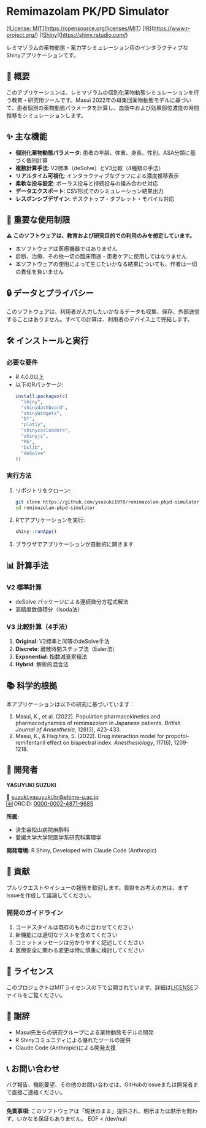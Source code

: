 # Remimazolam PK/PD Simulator

[\![License: MIT](https://img.shields.io/badge/License-MIT-yellow.svg)](https://opensource.org/licenses/MIT)
[\![R](https://img.shields.io/badge/R-4.0%2B-blue.svg)](https://www.r-project.org/)
[\![Shiny](https://img.shields.io/badge/Shiny-1.7%2B-brightgreen.svg)](https://shiny.rstudio.com/)

レミマゾラムの薬物動態・薬力学シミュレーション用のインタラクティブなShinyアプリケーションです。

## 📖 概要

このアプリケーションは、レミマゾラムの個別化薬物動態シミュレーションを行う教育・研究用ツールです。Masui 2022年の母集団薬物動態モデルに基づいて、患者個別の薬物動態パラメータを計算し、血漿中および効果部位濃度の時間推移をシミュレーションします。

## ✨ 主な機能

- **個別化薬物動態パラメータ**: 患者の年齢、体重、身長、性別、ASA分類に基づく個別計算
- **複数計算手法**: V2標準（deSolve）とV3比較（4種類の手法）
- **リアルタイム可視化**: インタラクティブなグラフによる濃度推移表示
- **柔軟な投与設定**: ボーラス投与と持続投与の組み合わせ対応
- **データエクスポート**: CSV形式でのシミュレーション結果出力
- **レスポンシブデザイン**: デスクトップ・タブレット・モバイル対応

## 🚨 重要な使用制限

**⚠️ このソフトウェアは、教育および研究目的での利用のみを想定しています。**

- 本ソフトウェアは医療機器ではありません
- 診断、治療、その他一切の臨床用途・患者ケアに使用してはなりません
- 本ソフトウェアの使用によって生じたいかなる結果についても、作者は一切の責任を負いません

## 🔒 データとプライバシー

このソフトウェアは、利用者が入力したいかなるデータも収集、保存、外部送信することはありません。すべての計算は、利用者のデバイス上で完結します。

## 🛠️ インストールと実行

### 必要な要件

- R 4.0.0以上
- 以下のRパッケージ:
  ```r
  install.packages(c(
    "shiny",
    "shinydashboard", 
    "shinyWidgets",
    "DT",
    "plotly",
    "shinycssloaders",
    "shinyjs",
    "R6",
    "bslib",
    "deSolve"
  ))
  ```

### 実行方法

1. リポジトリをクローン:
   ```bash
   git clone https://github.com/ysuzuki1978/remimazolam-pkpd-simulator.git
   cd remimazolam-pkpd-simulator
   ```

2. Rでアプリケーションを実行:
   ```r
   shiny::runApp()
   ```

3. ブラウザでアプリケーションが自動的に開きます

## 📊 計算手法

### V2 標準計算
- deSolve パッケージによる連続微分方程式解法
- 高精度数値積分（lsoda法）

### V3 比較計算（4手法）
1. **Original**: V2標準と同等のdeSolve手法
2. **Discrete**: 離散時間ステップ法（Euler法）
3. **Exponential**: 指数減衰累積法
4. **Hybrid**: 解析的混合法

## 📚 科学的根拠

本アプリケーションは以下の研究に基づいています：

1. Masui, K., et al. (2022). Population pharmacokinetics and pharmacodynamics of remimazolam in Japanese patients. *British Journal of Anaesthesia*, 128(3), 423-433.
2. Masui, K., & Hagihira, S. (2022). Drug interaction model for propofol-remifentanil effect on bispectral index. *Anesthesiology*, 117(6), 1209-1218.

## 👤 開発者

**YASUYUKI SUZUKI**

📧 suzuki.yasuyuki.hr@ehime-u.ac.jp  
🆔 ORCID: [0000-0002-4871-9685](https://orcid.org/0000-0002-4871-9685)

**所属:**
- 済生会松山病院麻酔科
- 愛媛大学大学院医学系研究科薬理学

**開発環境:** R Shiny, Developed with Claude Code (Anthropic)

## 🤝 貢献

プルリクエストやイシューの報告を歓迎します。貢献をお考えの方は、まずIssueを作成して議論してください。

### 開発のガイドライン

1. コードスタイルは既存のものに合わせてください
2. 新機能には適切なテストを含めてください  
3. コミットメッセージは分かりやすく記述してください
4. 医療安全に関わる変更は特に慎重に検討してください

## 📝 ライセンス

このプロジェクトはMITライセンスの下で公開されています。詳細は[LICENSE](LICENSE)ファイルをご覧ください。

## 🙏 謝辞

- Masui先生らの研究グループによる薬物動態モデルの開発
- R Shinyコミュニティによる優れたツールの提供
- Claude Code (Anthropic)による開発支援

## 📞 お問い合わせ

バグ報告、機能要望、その他のお問い合わせは、GitHubのIssueまたは開発者まで直接ご連絡ください。

---

**免責事項**: このソフトウェアは「現状のまま」提供され、明示または黙示を問わず、いかなる保証もありません。
EOF < /dev/null
